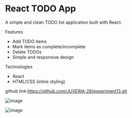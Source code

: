 # React TODO App 

A simple and clean TODO list application built with React.


 Features

- Add TODO items
- Mark items as complete/incomplete
- Delete TODOs
- Simple and responsive design

 Technologies

- React
- HTML/CSS (inline styling)

github link:https://github.com/JUVERIA-28/experiment13.git

![image](https://github.com/user-attachments/assets/c0b9306e-76d8-43fc-8a1a-ab9cf63b985a)

![image](https://github.com/user-attachments/assets/8f383d0c-8f13-44f8-b143-523e83c530fb)

